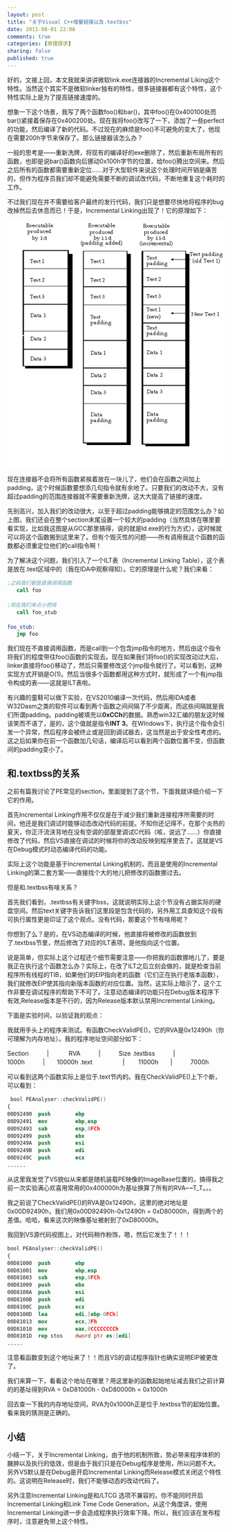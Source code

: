 ```yaml
---
layout: post
title: "关于Visual C++增量链接以及.textbss"
date: 2011-08-01 22:08
comments: true
categories: [原理探求]
sharing: false
published: true
---
```

好的，文接上回，本文我就来讲讲微软link.exe连接器的Incremental Liking这个特性。当然这个其实不是微软linker独有的特性，很多链接器都有这个特性，这个特性实际上是为了提高链接速度的。

想象一下这个场景，我写了两个函数foo()和bar()，其中foo()在0x400100处而bar()紧接着保存在0x400200处。现在我将foo()改写了一下，添加了一些perfect的功能，然后编译了新的代码。不过现在的麻烦是foo()不可避免的变大了，他现在需要200h字节来保存了。那么链接器该怎么办？

<!-- more -->

一般的思考是——重新洗牌，将现有的编译好的exe删除了，然后重新布局所有的函数，也即是说bar()函数向后挪动0x100h字节的位置，给foo()腾出空间来。然后之后所有的函数都需要重新定位……对于大型软件来说这个处理时间开销是痛苦的，但作为程序员我们却不能避免需要不断的调试改代码，不断地重复这个耗时的工作。

不过我们现在并不需要给客户最终的发行代码，我们只是想要尽快地将程序的bug改掉然后去休息而已！于是，Incremental Linking出现了！它的原理如下：

![](/images/blogs/2012/increamental_linking.gif)

现在连接器不会将所有函数紧挨着放在一块儿了，他们会在函数之间加上padding，这个时候函数要想添几句指令就有余地了。只要我们的改动不大，没有超过padding的范围连接器就不需要重新洗牌，这大大提高了链接的速度。

先别高兴，加入我们的改动很大，以至于超过padding能够搞定的范围怎么办？如上图，我们还会在整个section末尾设置一个较大的padding（当然具体在哪里要看实现，比如我这图是从GCC那里搞得，说的就是ld.exe的行为方式），这时候就可以将这个函数搬到这里来了。但有个毁灭性的问题——所有调用我这个函数的函数都必须重定位他们的call指令啊！

为了解决这个问题，我们引入了一个ILT表（Incremental Linking Table），这个表是放在.text区域中的（我在IDA中观察得知）。它的原理是什么呢？我们来看：

``` nasm
;之前我们都是直接调用函数
   call foo

;现在我们来点小把戏
   call foo_stub

foo_stub:
   jmp foo
```

我们现在不直接调用函数，而是call到一个包含jmp指令的地方，然后由这个指令将我们的程度带往foo()函数的实现去。现在如果我们将foo()的实现改动过大后，linker直接将foo()移动了，然后只需要修改这个jmp指令就行了。可以看到，这种实现方式开销是O(1)。然后当很多个函数都用这种方式时，就形成了一个有jmp指令构成的表——这就是ILT表啦。

有兴趣的童鞋可以做下实验，在VS2010编译一次代码，然后用IDA或者W32Dasm之类的软件可以看到两个函数之间间隔了不少距离，而这些间隔就是我们所谓padding。padding被填充以**0xCCh**的数据。熟悉win32汇编的朋友这时候该笑而不语了，是的，这个值就是指令**INT 3**。在WIndows下，执行这个指令会引发一个异常，然后程序会被终止或是回到调试器去，这当然是出于安全性考虑的。这之后如果你在前一个函数加几句话，编译后可以看到两个函数位置不变，但函数间的padding变小了。

## 和.textbss的关系

之前有篇我讨论了PE常见的section，里面提到了这个节，下面我就详细介绍一下它的作用。

首先Incremental Linking作用不仅仅是在于减少我们重新连接程序所需要的时间，他还是我们调试时能够动态改动代码的前提。不知你还记得不，在那个炎热的夏天，你正汗流浃背地在没有空调的部屋里调试C代码（咳，说远了……）你直接修改了代码，然后VS直接在调试的时候将你的改动反映到程序里去了。这就是VS在Debug模式时动态编译代码的功能。

实际上这个功能是基于Incremental Linking机制的，而且是使用的Incremental Linking的第二套方案——直接找个大的地儿把修改的函数挪过去。

但是和.textbss有啥关系？

首先我们看到，.textbss有关键字bss，这就说明实际上这个节没有占据实际的硬盘空间。然后text关键字告诉我们这里段是包含代码的，另外用工具查知这个段有可执行属性更是印证了这个观点。没有代码，那要这个节有啥用呢？

你想到了么？是的，在VS动态编译的时候，他直接将被修改的函数放到了.textbss节里，然后修改了对应的ILT表项，是他指向这个位置。

说是简单，但实际上这个过程还个细节需要注意——你把我的函数挪地儿了，要是我正在执行这个函数怎么办？实际上，在改了ILT之后立刻会做的，就是检查当前程序所有线程的TIB，如果他们的EIP指向老的函数（它们正在执行老版本函数），我们就修改EIP使其指向新版本函数的对应位置。当然，这实际上暗示了，这个工作非要在调试程序的帮助下不可了。注意动态编译的功能只在Debug版本程序下有效,Release版本是不行的，因为Release版本默认禁用Incremental Linking。

下面是实验时间，以验证我的观点：

我就用手头上的程序来测试。有函数CheckValidPE()，它的RVA是0x12490h（你可理解为内存地址）。我的程序地址空间部分如下：

 Section　　　|　　　  RVA　　　|　　　Size
 .textbss　　　|　　　1000h　　　|　　10000h
 .text　　　　　|　　 11000h　　|　　　7000h
 
 可以看到这两个函数实际上是位于.text节内的。我在CheckValidPE()上下个断，可以看到：

``` nasm
 bool PEAnalyser::checkValidPE()
{
00D92490  push        ebp
00D92491  mov         ebp,esp
00D92493  sub         esp,0FCh
00D92499  push        ebx
00D9249A  push        esi
00D9249B  push        edi
00D9249C  push        ecx
......
```

从这里我发觉了VS貌似从来都是随机装载PE映像的ImageBase位置的，搞得我之前一次实验满心欢喜用常用的0x400000h为基址换算了所有的RVA~~T_T。。。

我之前说了CheckValidPE()的RVA是0x12490h，这里的绝对地址是0x00D92490h，我们用0x00D92490h-0x12490h = 0xD80000h，得到两个的差值。哈哈，看来这次的映像基址被射到了0xD80000h。

我回到VS源代码视图上，对代码稍作粉饰，嗯，然后它发生了！！！

``` nasm
bool PEAnalyser::checkValidPE()
{
00D81000  push        ebp
00D81001  mov         ebp,esp
00D81003  sub         esp,0FCh
00D81009  push        ebx
00D8100A  push        esi
00D8100B  push        edi 
00D8100C  push        ecx
00D8100D  lea         edi,[ebp-0FCh]
00D81013  mov         ecx,3Fh
00D81018  mov         eax,0CCCCCCCCh
00D8101D  rep stos    dword ptr es:[edi]
.....
```

注意看函数变到这个地址来了！！而且VS的调试程序指针也确实说明EIP被更改了。

我们来算一下，看看这个地址在哪里？用这里新的函数起始地址减去我们之前计算的的基址得到RVA = 0xD81000h - 0xD80000h = 0x1000h

回去查一下我的内存地址空间，RVA为0x1000h正是位于.textbss节的起始位置。看来我的猜测是正确的。

## 小结

小结一下，关于Incremental Linking，由于他的机制所致，势必带来程序体积的臃肿以及执行的低效，但是由于我们只是在Debug程序是使用，所以问题不大。另外VS默认是在Debug是开启Incremental Linking而Release模式关闭这个特性的。这说明在Release时，我们不能够动态的改动代码了。

另外注意Incremental Linking是和/LTCG 选项不兼容的，你不能同时开启Incremental Linking和Link Time Code Generation，从这个角度讲，使用Incremental Linking进一步会造成程序执行效率下降。所以，我们应该在发布程序时，注意避免带上这个特性。
